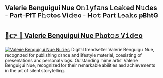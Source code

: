 ## Valerie Benguigui Nue O𝚗𝚕yf𝚊ns L𝚎a𝚔ed N𝚞𝚍es - Part-FfT P𝚑𝚘tos Vi𝚍𝚎o - H𝚘𝚝 Part L𝚎a𝚔s pBhtG

# <h2><a href="http://kf8q94c.oniu.top/?m=Valerie+Benguigui+Nue">🔗👉 🔴 Valerie Benguigui Nue P𝚑ot𝚘𝚜 V𝚒d𝚎o</a></h2>

[![Valerie Benguigui Nue Nu𝚍e𝚜](https://i.imgur.com/0qMVB7G.gif)](http://kf8q94c.oniu.top/?m=Valerie+Benguigui+Nue)
Digital trendsetter Valerie Benguigui Nue, recognized for publishing dance and lifestyle material, consisting of presentations and personal vlogs. Outstanding mime artist Valerie Benguigui Nue, recognized for their remarkable abilities and achievements in the art of silent storytelling.  

